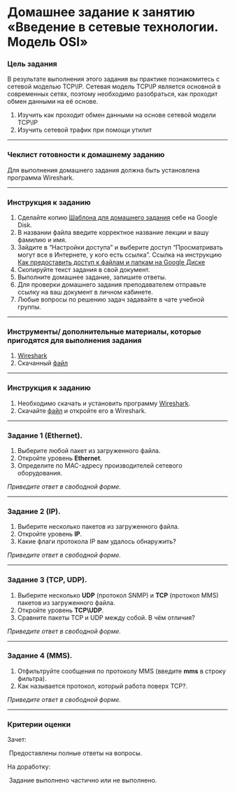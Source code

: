 # Домашнее задание к занятию «Введение в сетевые технологии. Модель OSI»

### Цель задания

В результате выполнения этого задания вы практике познакомитесь с сетевой моделью TCP\IP.
Сетевая модель TCP\IP является основной в современных сетях, поэтому необходимо разобраться, как проходит обмен данными на её основе.

1. Изучить как проходит обмен данными на основе сетевой модели TCP\IP
1. Изучить сетевой трафик при помощи утилит

------

### Чеклист готовности к домашнему заданию

Для выполнения домашнего задания должна быть установлена программа Wireshark.

------

### Инструкция к заданию

1. Сделайте копию [Шаблона для домашнего задания](https://docs.google.com/document/d/14v9o8Pd244N8uIJhSG2zYky3qbecoya7F0UmaJtV38A/edit?usp=sharing) себе на Google Disk.
2. В названии файла введите корректное название лекции и вашу фамилию и имя.
3. Зайдите в “Настройки доступа” и выберите доступ “Просматривать могут все в Интернете, у кого есть ссылка”. Ссылка на инструкцию [Как предоставить доступ к файлам и папкам на Google Диске](https://support.google.com/docs/answer/2494822?hl=ru&co=GENIE.Platform%3DDesktop)
4. Скопируйте текст задания в свой документ.
5. Выполните домашнее задание, запишите ответы.
6. Для проверки домашнего задания преподавателем отправьте ссылку на ваш документ в личном кабинете.
7. Любые вопросы по решению задач задавайте в чате учебной группы.

------

### Инструменты/ дополнительные материалы, которые пригодятся для выполнения задания

1. [Wireshark](https://www.wireshark.org/download.html)
2. Скачанный [файл](protocol.pcapng)

------


### Инструкция к заданию

1. Необходимо скачать и установить программу [Wireshark](https://www.wireshark.org/download.html).
2. Скачайте [файл](protocol.pcapng) и откройте его в Wireshark.

------

### Задание 1 (Ethernet).

1. Выберите любой пакет из загруженного файла.
2. Откройте уровень **Ethernet**.
3. Определите по MAC-адресу производителей сетевого оборудования.

*Приведите ответ в свободной форме.*

------

### Задание 2 (IP).

1. Выберите несколько пакетов из загруженного файла.
2. Откройте уровень **IP**.
3. Какие флаги протокола IP вам удалось обнаружить?

*Приведите ответ в свободной форме.*

------

### Задание 3 (TCP, UDP).

1. Выберите несколько **UDP** (протокол SNMP) и **TCP** (протокол MMS) пакетов  из загруженного файла.
2. Откройте уровень **TCP\UDP**.
3. Сравните пакеты TCP и UDP между собой. В чём отличия?

*Приведите ответ в свободной форме.*

------

### Задание 4 (MMS).

1. Отфильтруйте сообщения по протоколу MMS (введите **mms** в строку фильтра).
2. Как называется протокол, который работа поверх TCP?.

*Приведите ответ в свободной форме.*


------



### Критерии оценки

Зачет:

​    Предоставлены полные ответы на вопросы.

На доработку:

​    Задание выполнено частично или не выполнено.
